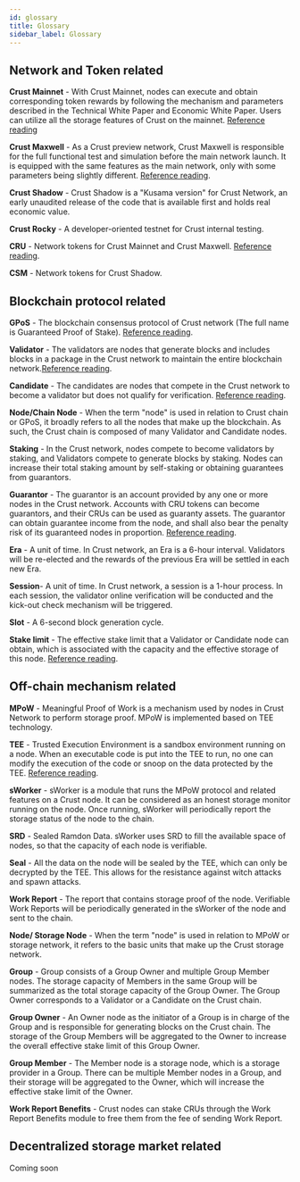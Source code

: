 ```yaml
---
id: glossary
title: Glossary
sidebar_label: Glossary
---
```


## Network and Token related

**Crust Mainnet** - With Crust Mainnet, nodes can execute and obtain corresponding token rewards by following the mechanism and parameters described in the Technical White Paper and Economic White Paper. Users can utilize all the storage features of Crust on the mainnet. [Reference reading](crust-overview.md)

**Crust Maxwell** - As a Crust preview network, Crust Maxwell is responsible for the full functional test and simulation before the main network launch. It is equipped with the same features as the main network, only with some parameters being slightly different. [Reference reading](https://wiki-maxwell.crust.network/docs/en/previewNetworkMaxwell).

**Crust Shadow** - Crust Shadow is a "Kusama version" for Crust Network, an early unaudited release of the code that is available first and holds real economic value.

**Crust Rocky** - A developer-oriented testnet for Crust internal testing.

**CRU** - Network tokens for Crust Mainnet and Crust Maxwell. [Reference reading](crust-account.md).

**CSM** - Network tokens for Crust Shadow.

## Blockchain protocol related

**GPoS** - The blockchain consensus protocol of Crust network (The full name is Guaranteed Proof of Stake). [Reference reading](GPoS.md).

**Validator** - The validators are nodes that generate blocks and includes blocks in a package in the Crust network to maintain the entire blockchain network.[Reference reading](validator.md).

**Candidate** - The candidates are nodes that compete in the Crust network to become a validator but does not qualify for verification.  [Reference reading](validator.md).

**Node/Chain Node** - When the term "node" is used in relation to Crust chain or GPoS, it broadly refers to all the nodes that make up the blockchain. As such, the Crust chain is composed of many Validator and Candidate nodes.

**Staking** - In the Crust network, nodes compete to become validators by staking, and Validators compete to generate blocks by staking. Nodes can increase their total staking amount by self-staking or obtaining guarantees from guarantors.

**Guarantor** - The guarantor is an account provided by any one or more nodes in the Crust network. Accounts with CRU tokens can become guarantors, and their CRUs can be used as guaranty assets. The guarantor can obtain guarantee income from the node, and shall also bear the penalty risk of its guaranteed nodes in proportion. [Reference reading](guarantor.md).

**Era** - A unit of time. In Crust network, an Era is a 6-hour interval. Validators will be re-elected and the rewards of the previous Era will be settled in each new Era.

**Session**- A unit of time. In Crust network, a session is a 1-hour process. In each session, the validator online verification will be conducted and the kick-out check mechanism will be triggered.

**Slot** - A 6-second block generation cycle.

**Stake limit** - The effective stake limit that a Validator or Candidate node can obtain, which is associated with the capacity and the effective storage of this node. [Reference reading](GPoS.md).

## Off-chain mechanism related

**MPoW** - Meaningful Proof of Work is a mechanism used by nodes in Crust Network to perform storage proof. MPoW is implemented based on TEE technology.

**TEE** - Trusted Execution Environment is a sandbox environment running on a node. When an executable code is put into the TEE to run, no one can modify the execution of the code or snoop on the data protected by the TEE. [Reference reading](https://www.trustonic.com/technical-articles/what-is-a-trusted-execution-environment-tee/).

**sWorker** - sWorker is a module that runs the MPoW protocol and related features on a Crust node. It can be considered as an honest storage monitor running on the node. Once running, sWorker will periodically report the storage status of the node to the chain.

**SRD** - Sealed Ramdon Data. sWorker uses SRD to fill the available space of nodes, so that the capacity of each node is verifiable.

**Seal** - All the data on the node will be sealed by the TEE, which can only be decrypted by the TEE. This allows for the resistance against witch attacks and spawn attacks.

**Work Report** - The report that contains storage proof of the node. Verifiable Work Reports will be periodically generated in the sWorker of the node and sent to the chain.

**Node/ Storage Node** - When the term "node" is used in relation to MPoW or storage network, it refers to the basic units that make up the Crust storage network.

**Group** - Group consists of a Group Owner and multiple Group Member nodes. The storage capacity of Members in the same Group will be summarized as the total storage capacity of the Group Owner. The Group Owner corresponds to a Validator or a Candidate on the Crust chain.

**Group Owner** - An Owner node as the initiator of a Group is in charge of the Group and is responsible for generating blocks on the Crust chain. The storage of the Group Members will be aggregated to the Owner to increase the overall effective stake limit of this Group Owner.

**Group Member** - The Member node is a storage node, which is a storage provider in a Group. There can be multiple Member nodes in a Group, and their storage will be aggregated to the Owner, which will increase the effective stake limit of the Owner.

**Work Report Benefits** - Crust nodes can stake CRUs through the Work Report Benefits module to free them from the fee of sending Work Report.

## Decentralized storage market related

Coming soon
